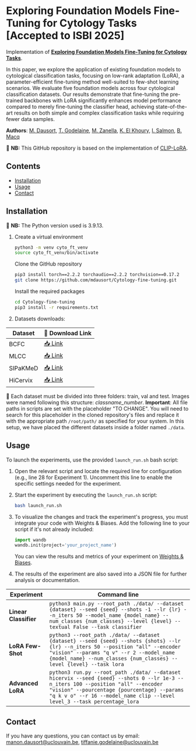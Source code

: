 # Exploring Foundation Models Fine-Tuning for Cytology Tasks [Accepted to ISBI 2025]

Implementation of **[Exploring Foundation Models Fine-Tuning for Cytology Tasks](https://doi.org/10.48550/arXiv.2411.14975)**.

In this paper, we explore the application of existing foundation models to cytological classification tasks, focusing on low-rank adaptation (LoRA), a parameter-efficient fine-tuning method well-suited to few-shot learning scenarios. We evaluate five foundation models across four cytological classification datasets. Our results demonstrate that fine-tuning the pre-trained backbones with LoRA significantly enhances model performance compared to merely fine-tuning the classifier head, achieving state-of-the-art results on both simple and complex classification tasks while requiring fewer data samples.

**Authors**: [M. Dausort](https://scholar.google.com/citations?user=hXTkITwAAAAJ&hl=en), [T. Godelaine](https://scholar.google.com/citations?user=xKcPd0oAAAAJ&hl=en&oi=ao), [M. Zanella](https://scholar.google.com/citations?user=FIoE9YIAAAAJ&hl=fr&oi=ao), [K. El Khoury](https://scholar.google.be/citations?user=UU_keGAAAAAJ&hl=fr), [I. Salmon](https://scholar.google.be/citations?user=S1dmusUAAAAJ&hl=en), [B. Macq](https://scholar.google.be/citations?user=H9pGN70AAAAJ&hl=fr)

📌 **NB:** This GitHub repository is based on the implementation of [CLIP-LoRA](https://github.com/MaxZanella/CLIP-LoRA). 

## Contents 

- [Installation](#installation)
- [Usage](#usage)
- [Contact](#contact)

## Installation 

📌 **NB:** The Python version used is 3.9.13.

1. Create a virtual environment
   ```bash
   python3 -m venv cyto_ft_venv
   source cyto_ft_venv/bin/activate
   ```

   Clone the GitHub repository
   ```bash
   pip3 install torch==2.2.2 torchaudio==2.2.2 torchvision==0.17.2
   git clone https://github.com/mdausort/Cytology-fine-tuning.git
   ```
   
   Install the required packages
   ```bash
   cd Cytology-fine-tuning
   pip3 install -r requirements.txt
   ```


2. Datasets downloads:

| Dataset        | 🔗 Download Link                                                                                        |
| -------------- | -------------------------------------------------------------------------------------------------------- |
| BCFC           | [📥 Link](https://www.kaggle.com/datasets/cmacus/body-cavity-fluid-cytology-images)                     |
| MLCC           | [📥 Link](https://www.kaggle.com/datasets/blank1508/mendeley-lbc-cervical-cancer-)                      |
| SIPaKMeD       | [📥 Link](https://www.kaggle.com/datasets/prahladmehandiratta/cervical-cancer-largest-dataset-sipakmed) |
| HiCervix       | [📥 Link](https://zenodo.org/records/11087263)                                                          |

📌 Each dataset must be divided into three folders: train, val and test. Images were named following this structure: *classname_number*.
**Important**: All file paths in scripts are set with the placeholder "TO CHANGE". You will need to search for this placeholder in the cloned repository's files and replace it with the appropriate path ```/root/path/``` as specified for your system. In this setup, we have placed the different datasets inside a folder named `./data`.

## Usage 

To launch the experiments, use the provided `launch_run.sh` bash script:

1. Open the relevant script and locate the required line for configuration (e.g., line 28 for Experiment 1). Uncomment this line to enable the specific settings needed for the experiment.
2. Start the experiment by executing the `launch_run.sh` script:

   ```bash
   bash launch_run.sh
   ```

3. To visualize the changes and track the experiment's progress, you must integrate your code with Weights & Biases. Add the following line to your script if it's not already included:
   ```python
   import wandb
   wandb.init(project='your_project_name')
   ```
   You can view the results and metrics of your experiment on [Weights & Biases](https://wandb.ai/site).

4. The results of the experiment are also saved into a JSON file for further analysis or documentation.

| Experiment             | Command line                                                                                                                      |
| -----------------------| --------------------------------------------------------------------------------------------------------------------------------- |
| **Linear Classifier**  | `python3 main.py --root_path ./data/ --dataset {dataset} --seed {seed} --shots -1 --lr {lr} --n_iters 50 --model_name {model_name} --num_classes {num_classes} --level {level} --textual False --task classifier` |
| **LoRA Few-Shot**      | `python3 --root_path ./data/ --dataset {dataset} --seed {seed} --shots {shots} --lr {lr} --n_iters 50 --position "all" --encoder "vision" --params "q v" --r 2 --model_name {model_name} --num_classes {num_classes} --level {level} --task lora` |
| **Advanced LoRA**      | `python3 run.py --root_path ./data/ --dataset hicervix --seed {seed} --shots 0 --lr 1e-3 --n_iters 100 --position "all" --encoder "vision" --pourcentage {pourcentage} --params "q k v o" --r 16 --model_name clip --level level_3 --task percentage_lora` |


## Contact 

If you have any questions, you can contact us by email: [manon.dausort@uclouvain.be](mailto\:manon.dausort@uclouvain.be), [tiffanie.godelaine@uclouvain.be](mailto\:tiffanie.godelaine@uclouvain.be)
